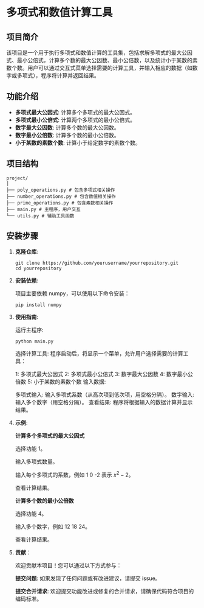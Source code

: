 # 多项式和数值计算工具

## 项目简介

该项目是一个用于执行多项式和数值计算的工具集，包括求解多项式的最大公因式、最小公倍式，计算多个数的最大公因数、最小公倍数，以及统计小于某数的素数个数。用户可以通过交互式菜单选择需要的计算工具，并输入相应的数据（如数字或多项式），程序将计算并返回结果。

## 功能介绍

- **多项式最大公因式**: 计算多个多项式的最大公因式。
- **多项式最小公倍式**: 计算两个多项式的最小公倍式。
- **数字最大公因数**: 计算多个数的最大公因数。
- **数字最小公倍数**: 计算多个数的最小公倍数。
- **小于某数的素数个数**: 计算小于给定数字的素数个数。

## 项目结构
```
project/
│
├── poly_operations.py # 包含多项式相关操作
├── number_operations.py # 包含数值相关操作
├── prime_operations.py # 包含素数相关操作
├── main.py # 主程序，用户交互
└── utils.py # 辅助工具函数
```

## 安装步骤

1. **克隆仓库**:
    ```
    git clone https://github.com/yourusername/yourrepository.git
    cd yourrepository
    ```
2. **安装依赖**:

    项目主要依赖 numpy，可以使用以下命令安装：
    ```
    pip install numpy
    ```
3. **使用指南**:

    运行主程序:
    ```
    python main.py
   ```
    选择计算工具: 程序启动后，将显示一个菜单，允许用户选择需要的计算工具：

    1: 多项式最大公因式
    2: 多项式最小公倍式
    3: 数字最大公因数
    4: 数字最小公倍数
    5: 小于某数的素数个数
    输入数据:

    多项式输入: 输入多项式系数（从高次项到低次项，用空格分隔）。
    数字输入: 输入多个数字（用空格分隔）。
    查看结果: 程序将根据输入的数据计算并显示结果。

4. **示例**:

    **计算多个多项式的最大公因式**

    选择功能 1。

    输入多项式数量。

    输入每个多项式的系数，例如 1 0 -2 表示 $x^2 - 2$。

    查看计算结果。

    **计算多个数的最小公倍数**

    选择功能 4。

    输入多个数字，例如 12 18 24。

    查看计算结果。

5. **贡献**：

    欢迎贡献本项目！您可以通过以下方式参与：

    **提交问题**: 如果发现了任何问题或有改进建议，请提交 issue。 

    **提交合并请求**: 欢迎提交功能改进或修复的合并请求，请确保代码符合项目的编码标准。